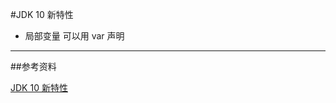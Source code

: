 #JDK 10 新特性

- 局部变量 可以用 var 声明

---
##参考资料

[JDK 10 新特性](https://www.oschina.net/translate/109-new-features-in-jdk-10)